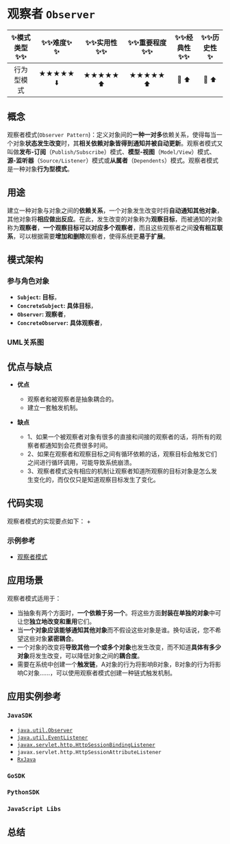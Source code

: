 # 观察者 `Observer`

| :sparkles:模式类型:sparkles::sparkles:|:sparkles::sparkles:难度:sparkles:  :sparkles: | :sparkles::sparkles:实用性:sparkles::sparkles: | :sparkles::sparkles:重要程度:sparkles::sparkles: |  :sparkles::sparkles:经典性:sparkles::sparkles: | :sparkles::sparkles:历史性:sparkles: |
| :----------------------------------------: | :-----------------------------------------------: | :-------------------------------------------------: | :----------------------------------------------------: | :--------------------------------------------------: | :--------------------------------------: |
|                  行为型模式                          |                ★★★★★ :arrow_down:                 |                  ★★★★★ :arrow_up:                   |                    ★★★★★ :arrow_up:                    |              :green_heart:  :arrow_up:               |        :green_heart:  :arrow_up:         |

## 概念
观察者模式(`Observer Pattern`)：定义对象间的**一种一对多**依赖关系，使得每当一个对象**状态发生改变**时，其**相关依赖对象皆得到通知并被自动更新**。观察者模式又叫做**发布-订阅**（`Publish/Subscribe`）模式、**模型-视图**（`Model/View`）模式、**源-监听器**（`Source/Listener`）模式或**从属者**（`Dependents`）模式。观察者模式是一种对象**行为型模式**。

## 用途
建立一种对象与对象之间的**依赖关系**，一个对象发生改变时将**自动通知其他对象**，其他对象将**相应做出反应**。在此，发生改变的对象称为**观察目标**，而被通知的对象称为**观察者**，**一个观察目标可以对应多个观察者**，而且这些观察者之间**没有相互联系**，可以根据需要**增加和删除**观察者，使得系统更**易于扩展**。

## 模式架构



### 参与角色对象
+ **`Subject`: 目标**，
+ **`ConcreteSubject`: 具体目标**，
+ **`Observer`: 观察者**，
+ **`ConcreteObserver`: 具体观察者**，


### UML关系图



## 优点与缺点
+ **优点**
	- 观察者和被观察者是抽象耦合的。 
	- 建立一套触发机制。
	
+ **缺点**
	- 1、如果一个被观察者对象有很多的直接和间接的观察者的话，将所有的观察者都通知到会花费很多时间。 
	- 2、如果在观察者和观察目标之间有循环依赖的话，观察目标会触发它们之间进行循环调用，可能导致系统崩溃。 
	- 3、观察者模式没有相应的机制让观察者知道所观察的目标对象是怎么发生变化的，而仅仅只是知道观察目标发生了变化。

## 代码实现
观察者模式的实现要点如下：
+

### 示例参考
+ [观察者模式](./java/io/github/hooj0/observer)

## 应用场景
观察者模式适用于：
+ 当抽象有两个方面时，**一个依赖于另一个**。将这些方面**封装在单独的对象**中可让您**独立地改变和重用**它们。
+ 当**一个对象应该能够通知其他对象**而不假设这些对象是谁。换句话说，您不希望这些对象**紧密耦合**。
+ 一个对象的改变将**导致其他一个或多个对象**也发生改变，而不知道**具体有多少对象**将发生改变，可以降低对象之间的**耦合度**。
+ 需要在系统中创建一个**触发链**，A对象的行为将影响B对象，B对象的行为将影响C对象……，可以使用观察者模式创建一种链式触发机制。

## 应用实例参考

### `JavaSDK` 

- [`java.util.Observer`](http://docs.oracle.com/javase/8/docs/api/java/util/Observer.html)
- [`java.util.EventListener`](http://docs.oracle.com/javase/8/docs/api/java/util/EventListener.html)
- [`javax.servlet.http.HttpSessionBindingListener`](http://docs.oracle.com/javaee/7/api/javax/servlet/http/HttpSessionBindingListener.html)
- `javax.servlet.http.HttpSessionAttributeListener`
- [`RxJava`](https://github.com/ReactiveX/RxJava)

### `GoSDK`

### `PythonSDK`

### `JavaScript Libs`


## 总结